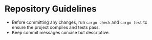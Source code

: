 # Repository Guidelines

- Before committing any changes, run `cargo check` and `cargo test` to ensure the project compiles and tests pass.
- Keep commit messages concise but descriptive.
